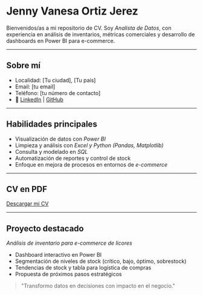 #  Jenny Vanesa Ortiz Jerez

Bienvenidos/as a mi repositorio de CV. Soy *Analista de Datos*, con experiencia en análisis de inventarios, métricas comerciales y desarrollo de dashboards en Power BI para e-commerce.

---

##  Sobre mí

-  Localidad: [Tu ciudad], [Tu país]  
-  Email: [tu email]  
-  Teléfono: [tu número de contacto]  
- 🔗 [LinkedIn](https://www.linkedin.com/in/tuusuario) | [GitHub](https://github.com/tuusuario)

---

##  Habilidades principales

- Visualización de datos con *Power BI*  
- Limpieza y análisis con *Excel y Python (Pandas, Matplotlib)*  
- Consulta y modelado en *SQL*  
- Automatización de reportes y control de stock  
- Enfoque en mejora de procesos en entornos de *e-commerce*

---

##  CV en PDF

 [Descargar mi CV](./JennyOrtiz_CV.pdf)

---

##  Proyecto destacado

*Análisis de inventario para e-commerce de licores*  
- Dashboard interactivo en Power BI  
- Segmentación de niveles de stock (crítico, bajo, óptimo, sobrestock)  
- Tendencias de stock y tabla para logística de compras  
- Propuesta de próximos pasos estratégicos

> "Transformo datos en decisiones con impacto en el negocio."
